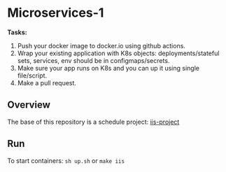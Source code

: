 # Microservices-1
**Tasks:**
1. Push your docker image to docker.io using github actions.
2. Wrap your existing application with K8s objects: deployments/stateful sets, services, env should be in configmaps/secrets.
3. Make sure your app runs on K8s and you can up it using single file/script.
4. Make a pull request.

## Overview
The base of this repository is a schedule project: [iis-project](https://github.com/hizmailovich/iis-project)

## Run
To start containers: ```sh up.sh``` or ```make iis```
